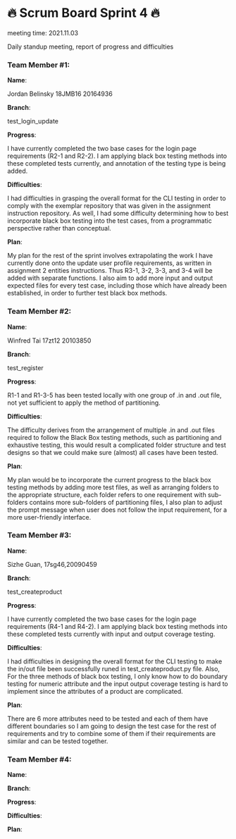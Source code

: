 # 🔥 Scrum Board Sprint 4 🔥
meeting time: 2021.11.03

Daily standup meeting, report of progress and difficulties




### Team Member #1:

**Name**:

Jordan Belinsky
18JMB16
20164936



**Branch**:

test_login_update

**Progress**:

I have currently completed the two base cases for the login page requirements (R2-1 and R2-2). I am applying black box testing methods into these completed tests currently, and annotation of the testing type is being added.


**Difficulties**:


I had difficulties in grasping the overall format for the CLI testing in order to comply with the exemplar repository that was given in the assignment instruction repository. As well, I had some difficulty determining how to best incorporate black box testing into the test cases, from a programmatic perspective rather than conceptual.

**Plan**:

My plan for the rest of the sprint involves extrapolating the work I have currently done onto the update user profile requirements, as written in assignment 2 entities instructions. Thus R3-1, 3-2, 3-3, and 3-4 will be added with separate functions. I also aim to add more input and output expected files for every test case, including those which have already been established, in order to further test black box methods.






### Team Member #2:

**Name**:

Winfred Tai 17zt12 20103850


**Branch**:

test_register


**Progress**:

R1-1 and R1-3-5 has been tested locally with one group of .in and .out file, not yet sufficient to apply the method of partitioning.


**Difficulties**:

The difficulty derives from the arrangement of multiple .in and .out files required to follow the Black Box testing methods, such as partitioning and exhaustive testing, this would result a complicated folder structure and test designs so that we could make sure (almost) all cases have been tested.


**Plan**:

My plan would be to incorporate the current progress to the black box testing methods by adding more test files, as well as arranging folders to the appropriate structure, each folder refers to one requirement with sub-folders contains more sub-folders of partitioning files, I also plan to adjust the prompt message when user does not follow the input requirement, for a more user-friendly interface.




### Team Member #3:

**Name**:

Sizhe Guan, 17sg46,20090459


**Branch**:

test_createproduct


**Progress**:

I have currently completed the two base cases for the login page requirements (R4-1 and R4-2). I am applying black box testing methods into these completed tests currently with input and output coverage testing.


**Difficulties**:

I had difficulties in designing the overall format for the CLI testing to make the in/out file been successfully runed in test_createproduct.py file. Also, For the three methods of black box testing, I only know how to do boundary testing for numeric attribute and the input output coverage testing is hard to implement since the attributes of a product are complicated. 


**Plan**:

There are 6 more attributes need to be tested and each of them have different boundaries so I am going to design the test case for the rest of requirements and try to combine some of them if their requirements are similar and can be tested together.


### Team Member #4:

**Name**:

**Branch**:

**Progress**:

**Difficulties**:

**Plan**:


